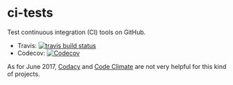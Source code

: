 # ci-tests

Test continuous integration (CI) tools on GitHub.
  - Travis: <a href="https://travis-ci.org/barsanges/ci-tests"><img src="https://travis-ci.org/barsanges/ci-tests.svg?branch=master" alt="travis build status" /></a>
  - Codecov: <a href="https://codecov.io/gh/barsanges/ci-tests"><img src="https://codecov.io/gh/barsanges/ci-tests/branch/master/graph/badge.svg" alt="Codecov" /></a>

As for June 2017, [Codacy](https://www.codacy.com) and [Code Climate](https://codeclimate.com/) are not very helpful for this kind of projects.
